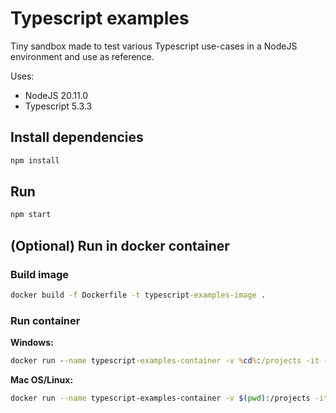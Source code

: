 # Typescript examples

Tiny sandbox made to test various Typescript use-cases in a NodeJS environment and use as reference.

Uses:
* NodeJS 20.11.0
* Typescript 5.3.3

## Install dependencies

```bash
npm install
```

## Run

```bash
npm start
```

## (Optional) Run in docker container

### Build image

```cmd
docker build -f Dockerfile -t typescript-examples-image .
```

### Run container

**Windows:**
```cmd
docker run --name typescript-examples-container -v %cd%:/projects -it --rm typescript-examples-image /bin/sh
```

**Mac OS/Linux:**
```bash
docker run --name typescript-examples-container -v $(pwd):/projects -it --rm typescript-examples-image /bin/sh
```